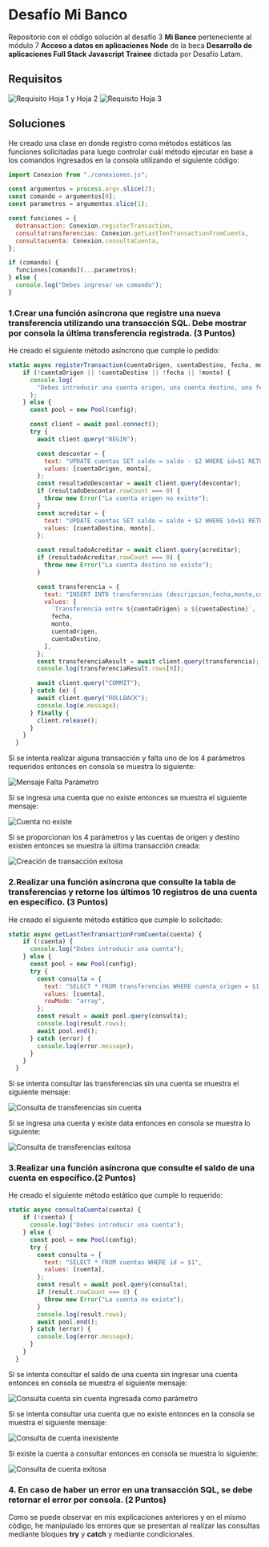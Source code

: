 # Desafío Mi Banco

Repositorio con el código solución al desafío 3 **Mi Banco** perteneciente al módulo 7 **Acceso a datos en aplicaciones Node** de la beca **Desarrollo de aplicaciones Full Stack Javascript Trainee** dictada por Desafío Latam.

## Requisitos

![Requisito Hoja 1 y Hoja 2](./screenshots/requisitos_1_2.webp)
![Requisito Hoja 3](./screenshots/requisitos_3.webp)

## Soluciones

He creado una clase en donde registro como métodos estáticos las funciones solicitadas para luego controlar cuál método ejecutar en base a los comandos ingresados en la consola utilizando el siguiente código:

```js
import Conexion from "./conexiones.js";

const argumentos = process.argv.slice(2);
const comando = argumentos[0];
const parametros = argumentos.slice(1);

const funciones = {
  dotransaction: Conexion.registerTransaction,
  consultatransferencias: Conexion.getLastTenTransactionFromCuenta,
  consultacuenta: Conexion.consultaCuenta,
};

if (comando) {
  funciones[comando](...parametros);
} else {
  console.log("Debes ingresar un comando");
}
```

### 1.Crear una función asíncrona que registre una nueva transferencia utilizando una transacción SQL. Debe mostrar por consola la última transferencia registrada. (3 Puntos)

He creado el siguiente método asíncrono que cumple lo pedido:

```js
static async registerTransaction(cuentaOrigen, cuentaDestino, fecha, monto) {
    if (!cuentaOrigen || !cuentaDestino || !fecha || !monto) {
      console.log(
        "Debes introducir una cuenta origen, una cuenta destino, una fecha y un monto",
      );
    } else {
      const pool = new Pool(config);

      const client = await pool.connect();
      try {
        await client.query("BEGIN");

        const descontar = {
          text: "UPDATE cuentas SET saldo = saldo - $2 WHERE id=$1 RETURNING *",
          values: [cuentaOrigen, monto],
        };
        const resultadoDescontar = await client.query(descontar);
        if (resultadoDescontar.rowCount === 0) {
          throw new Error("La cuenta origen no existe");
        }
        const acreditar = {
          text: "UPDATE cuentas SET saldo = saldo + $2 WHERE id=$1 RETURNING *",
          values: [cuentaDestino, monto],
        };

        const resultadoAcreditar = await client.query(acreditar);
        if (resultadoAcreditar.rowCount === 0) {
          throw new Error("La cuenta destino no existe");
        }

        const transferencia = {
          text: "INSERT INTO transferencias (descripcion,fecha,monto,cuenta_origen, cuenta_destino) VALUES ($1,$2,$3,$4,$5) RETURNING *",
          values: [
            `Transferencia entre ${cuentaOrigen} a ${cuentaDestino}`,
            fecha,
            monto,
            cuentaOrigen,
            cuentaDestino,
          ],
        };
        const transferenciaResult = await client.query(transferencia);
        console.log(transferenciaResult.rows[0]);

        await client.query("COMMIT");
      } catch (e) {
        await client.query("ROLLBACK");
        console.log(e.message);
      } finally {
        client.release();
      }
    }
  }
```

Si se intenta realizar alguna transacción y falta uno de los 4 parámetros requeridos entonces en consola se muestra lo siguiente:

![Mensaje Falta Parámetro](./screenshots/dotransaction_falta_parametro.jpg)

Si se ingresa una cuenta que no existe entonces se muestra el siguiente mensaje:

![Cuenta no existe](./screenshots/dotransaction_cuenta_no_existe.jpg)

Si se proporcionan los 4 parámetros y las cuentas de origen y destino existen entonces se muestra la última transacción creada:

![Creación de transacción exitosa](./screenshots/dotransaction_transaccion_exitosa.jpg)

### 2.Realizar una función asíncrona que consulte la tabla de transferencias y retorne los últimos 10 registros de una cuenta en específico. (3 Puntos)

He creado el siguiente método estático que cumple lo solicitado:

```js
static async getLastTenTransactionFromCuenta(cuenta) {
    if (!cuenta) {
      console.log("Debes introducir una cuenta");
    } else {
      const pool = new Pool(config);
      try {
        const consulta = {
          text: "SELECT * FROM transferencias WHERE cuenta_origen = $1 ORDER BY fecha desc LIMIT 10",
          values: [cuenta],
          rowMode: "array",
        };
        const result = await pool.query(consulta);
        console.log(result.rows);
        await pool.end();
      } catch (error) {
        console.log(error.message);
      }
    }
  }
```

Si se intenta consultar las transferencias sin una cuenta se muestra el siguiente mensaje:

![Consulta de transferencias sin cuenta](./screenshots/consulta_transferencia_sin_cuenta.jpg)

Si se ingresa una cuenta y existe data entonces en consola se muestra lo siguiente:

![Consulta de transferencias exitosa](./screenshots/consulta_transferencia_exitosa.jpg)

### 3.Realizar una función asíncrona que consulte el saldo de una cuenta en específico.(2 Puntos)

He creado el siguiente método estático que cumple lo requerido:

```js
static async consultaCuenta(cuenta) {
    if (!cuenta) {
      console.log("Debes introducir una cuenta");
    } else {
      const pool = new Pool(config);
      try {
        const consulta = {
          text: "SELECT * FROM cuentas WHERE id = $1",
          values: [cuenta],
        };
        const result = await pool.query(consulta);
        if (result.rowCount === 0) {
          throw new Error("La cuenta no existe");
        }
        console.log(result.rows);
        await pool.end();
      } catch (error) {
        console.log(error.message);
      }
    }
  }
```

Si se intenta consultar el saldo de una cuenta sin ingresar una cuenta entonces en consola se muestra el siguiente mensaje:

![Consulta cuenta sin cuenta ingresada como parámetro](./screenshots/consulta_cuenta_sin_parametros.jpg)

Si se intenta consultar una cuenta que no existe entonces en la consola se muestra el siguiente mensaje:

![Consulta de cuenta inexistente](./screenshots/consulta_cuenta_no_existe.jpg)

Si existe la cuenta a consultar entonces en consola se muestra lo siguiente:

![Consulta de cuenta exitosa](./screenshots/consulta_cuenta_exitosa.jpg)

### 4. En caso de haber un error en una transacción SQL, se debe retornar el error por consola. (2 Puntos)

Como se puede observar en mis explicaciones anteriores y en el mismo código, he manipulado los errores que se presentan al realizar las consultas mediante bloques **try** y **catch** y mediante condicionales.
